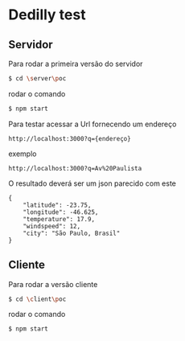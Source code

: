 # Dedilly test

## Servidor

Para rodar a primeira versão do servidor

```bash
$ cd \server\poc 
```

rodar o comando

```bash
$ npm start
```

Para testar acessar a Url fornecendo um endereço

```
http://localhost:3000?q={endereço}
```

exemplo

```
http://localhost:3000?q=Av%20Paulista
```

O resultado deverá ser um json parecido com este
```
{
	"latitude": -23.75,
	"longitude": -46.625,
	"temperature": 17.9,
	"windspeed": 12,
	"city": "São Paulo, Brasil"
}

```


## Cliente

Para rodar a versão cliente


```bash
$ cd \client\poc 
```

rodar o comando

```bash
$ npm start
```

